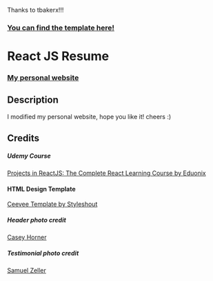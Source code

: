 
Thanks to tbakerx!!!
### <a href="https://github.com/tbakerx/react-resume-template/blob/master/README.md">You can find the template here!</a> 


# React JS Resume   
### <a href="https://bobotsai1204-myresume.herokuapp.com/">My personal website</a> 

## Description
I modified my personal website, hope you like it!
cheers :)


## Credits
##### Udemy Course
<a href="https://www.udemy.com/projects-in-reactjs-the-complete-react-learning-course/learn/v4/overview">Projects in ReactJS: The Complete React Learning Course by Eduonix</a>

#### HTML Design Template
<a href="https://www.styleshout.com/free-templates/ceevee/">Ceevee Template by Styleshout</a>

##### Header photo credit
<a href="https://unsplash.com/@mischievous_penguins?utm_medium=referral&amp;utm_campaign=photographer-credit&amp;utm_content=creditBadge">Casey Horner</a>

##### Testimonial photo credit
<a href="https://unsplash.com/@samuelzeller?utm_medium=referral&amp;utm_campaign=photographer-credit&amp;utm_content=creditBadge">Samuel Zeller</a>
